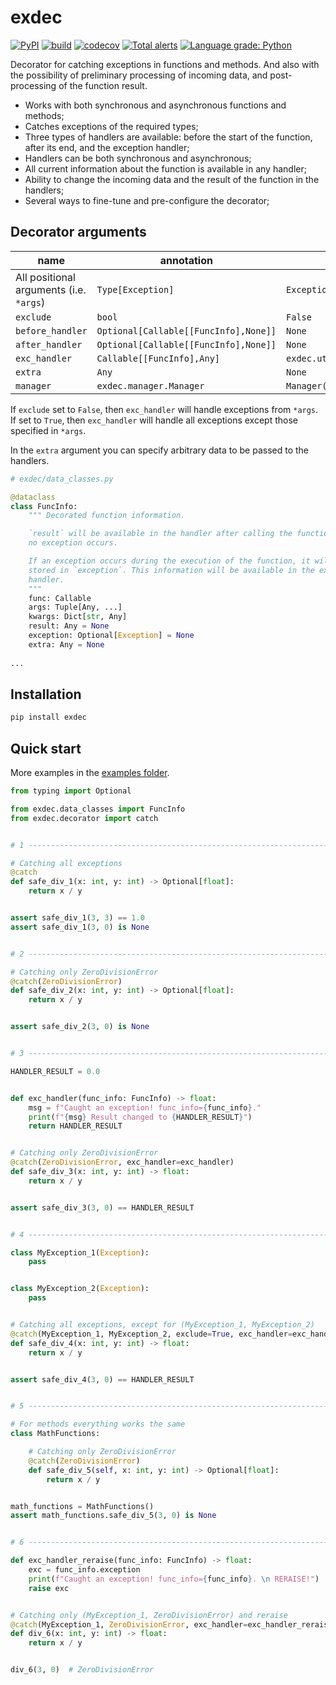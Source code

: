 # exdec

[![PyPI](https://img.shields.io/pypi/v/exdec)](https://pypi.org/project/exdec) [![build](https://github.com/EvgeniyBurdin/exdec/actions/workflows/python-app.yml/badge.svg?branch=main)](https://github.com/EvgeniyBurdin/exdec/actions/workflows/python-app.yml) [![codecov](https://codecov.io/gh/EvgeniyBurdin/exdec/branch/main/graph/badge.svg?token=YIJG8TN4DD)](https://codecov.io/gh/EvgeniyBurdin/exdec) [![Total alerts](https://img.shields.io/lgtm/alerts/g/EvgeniyBurdin/exdec.svg?logo=lgtm&logoWidth=18)](https://lgtm.com/projects/g/EvgeniyBurdin/exdec/alerts/) [![Language grade: Python](https://img.shields.io/lgtm/grade/python/g/EvgeniyBurdin/exdec.svg?logo=lgtm&logoWidth=18)](https://lgtm.com/projects/g/EvgeniyBurdin/exdec/context:python)

Decorator for catching exceptions in functions and methods. And also with the possibility of preliminary processing of incoming data, and post-processing of the function result.

- Works with both synchronous and asynchronous functions and methods;
- Catches exceptions of the required types;
- Three types of handlers are available: before the start of the function, after its end, and the exception handler;
- Handlers can be both synchronous and asynchronous;
- All current information about the function is available in any handler;
- Ability to change the incoming data and the result of the function in the handlers;
- Several ways to fine-tune and pre-configure the decorator;

## Decorator arguments

| name                                     | annotation                              | default                            |
|----------------------------------------- |---------------------------------------- |----------------------------------- |
| All positional arguments (i.e. `*args`)  | `Type[Exception]`                       | `Exception`                        |
| `exclude`                                | `bool`                                  | `False`                            |
| `before_handler`                         | `Optional[Callable[[FuncInfo],None]]`   | `None`                             |
| `after_handler`                          | `Optional[Callable[[FuncInfo],None]]`   | `None`                             |
| `exc_handler`                            | `Callable[[FuncInfo],Any]`              | `exdec.utils.default_exc_handler`  |
| `extra`                                  | `Any`                                   | `None`                             |
| `manager`                                | `exdec.manager.Manager`                 | `Manager()`                        |

If `exclude` set to `False`, then `exc_handler` will handle exceptions from `*args`.  If set to `True`, then `exc_handler` will handle all exceptions except those specified in `*args`.

In the `extra` argument you can specify arbitrary data to be passed to the handlers.

```python
# exdec/data_classes.py

@dataclass
class FuncInfo:
    """ Decorated function information.

    `result` will be available in the handler after calling the function if
    no exception occurs.

    If an exception occurs during the execution of the function, it will be
    stored in `exception`. This information will be available in the exception
    handler.
    """
    func: Callable
    args: Tuple[Any, ...]
    kwargs: Dict[str, Any]
    result: Any = None
    exception: Optional[Exception] = None
    extra: Any = None
    
...
```

## Installation

```bash
pip install exdec
```

## Quick start

More examples in the [examples folder](https://github.com/EvgeniyBurdin/exdec/tree/main/examples).

```python
from typing import Optional

from exdec.data_classes import FuncInfo
from exdec.decorator import catch


# 1 --------------------------------------------------------------------------

# Catching all exceptions
@catch
def safe_div_1(x: int, y: int) -> Optional[float]:
    return x / y


assert safe_div_1(3, 3) == 1.0
assert safe_div_1(3, 0) is None


# 2 --------------------------------------------------------------------------

# Catching only ZeroDivisionError
@catch(ZeroDivisionError)
def safe_div_2(x: int, y: int) -> Optional[float]:
    return x / y


assert safe_div_2(3, 0) is None


# 3 --------------------------------------------------------------------------

HANDLER_RESULT = 0.0


def exc_handler(func_info: FuncInfo) -> float:
    msg = f"Caught an exception! func_info={func_info}."
    print(f"{msg} Result changed to {HANDLER_RESULT}")
    return HANDLER_RESULT


# Catching only ZeroDivisionError
@catch(ZeroDivisionError, exc_handler=exc_handler)
def safe_div_3(x: int, y: int) -> float:
    return x / y


assert safe_div_3(3, 0) == HANDLER_RESULT


# 4 --------------------------------------------------------------------------

class MyException_1(Exception):
    pass


class MyException_2(Exception):
    pass


# Catching all exceptions, except for (MyException_1, MyException_2)
@catch(MyException_1, MyException_2, exclude=True, exc_handler=exc_handler)
def safe_div_4(x: int, y: int) -> float:
    return x / y


assert safe_div_4(3, 0) == HANDLER_RESULT


# 5 --------------------------------------------------------------------------

# For methods everything works the same
class MathFunctions:

    # Catching only ZeroDivisionError
    @catch(ZeroDivisionError)
    def safe_div_5(self, x: int, y: int) -> Optional[float]:
        return x / y


math_functions = MathFunctions()
assert math_functions.safe_div_5(3, 0) is None


# 6 --------------------------------------------------------------------------

def exc_handler_reraise(func_info: FuncInfo) -> float:
    exc = func_info.exception
    print(f"Caught an exception! func_info={func_info}. \n RERAISE!")
    raise exc


# Catching only (MyException_1, ZeroDivisionError) and reraise
@catch(MyException_1, ZeroDivisionError, exc_handler=exc_handler_reraise)
def div_6(x: int, y: int) -> float:
    return x / y


div_6(3, 0)  # ZeroDivisionError
```
